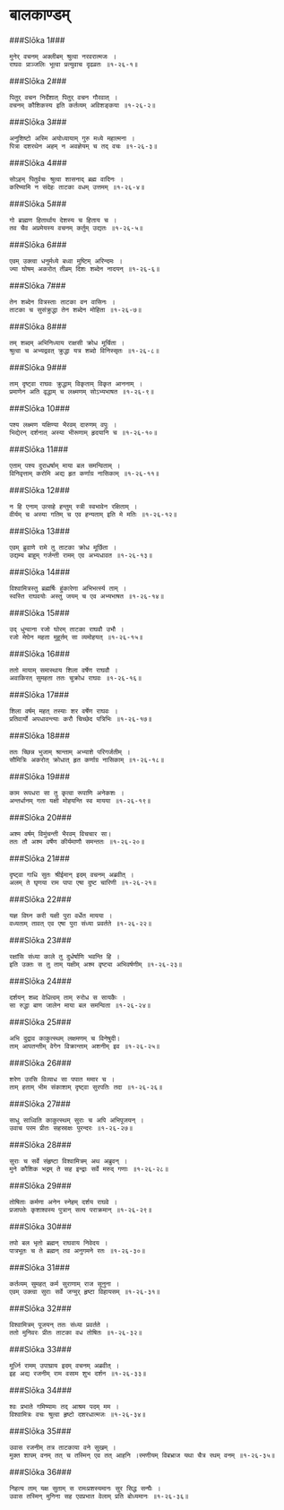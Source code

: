 बालकाण्डम्
===============================


###Slōka 1###


    मुनेर् वचनम् अक्लीबम् श्रुत्वा नरवरात्मजः ।
    राघवः प्राञ्जलिः भूत्वा प्रत्युवाच दृढव्रतः ॥१-२६-१॥


###Slōka 2###


    पितुर् वचन निर्देशात् पितुर् वचन गौरवात् ।
    वचनम् कौशिकस्य इति कर्तव्यम् अविशङ्कया ॥१-२६-२॥


###Slōka 3###


    अनुशिष्टो अस्मि अयोध्यायाम् गुरु मध्ये महात्मना ।
    पित्रा दशरथेन अहम् न अवज्ञेयम् च तद् वचः ॥१-२६-३॥


###Slōka 4###


    सोऽहम् पितुर्वचः श्रुत्वा शासनाद् ब्रह्म वादिनः ।
    करिष्यामि न संदेहः ताटका वधम् उत्तमम् ॥१-२६-४॥


###Slōka 5###


    गो ब्राह्मण हितार्थाय देशस्य च हिताय च ।
    तव चैव अप्रमेयस्य वचनम् कर्तुम् उद्यतः ॥१-२६-५॥


###Slōka 6###


    एवम् उक्त्वा धनुर्मध्ये बध्वा मुष्टिम् अरिन्दमः ।
    ज्या घोषम् अकरोत् तीव्रम् दिशः शब्देन नादयन् ॥१-२६-६॥


###Slōka 7###


    तेन शब्देन वित्रस्ताः ताटका वन वासिनः ।
    ताटका च सुसंक्रुद्धा तेन शब्देन मोहिता ॥१-२६-७॥


###Slōka 8###


    तम् शब्दम् अभिनिध्याय राक्षसी क्रोध मूर्चिता ।
    श्रुत्वा च अभ्यद्रवत् क्रुद्धा यत्र शब्दो विनिस्सृतः ॥१-२६-८॥


###Slōka 9###


    ताम् दृष्ट्वा राघवः क्रुद्धाम् विकृताम् विकृत आननाम् ।
    प्रमाणेन अति वृद्धाम् च लक्ष्मणम् सोऽभ्यभाषत ॥१-२६-९॥


###Slōka 10###


    पश्य लक्ष्मण यक्षिण्या भैरवम् दारुणम् वपुः ।
    भिद्येरन् दर्शनात् अस्या भीरूणाम् हृदयानि च ॥१-२६-१०॥


###Slōka 11###


    एताम् पश्य दुराधर्षाम् माया बल समन्विताम् ।
    विनिवृत्ताम् करोमि अद्य हृत कर्णाग्र नासिकाम् ॥१-२६-११॥


###Slōka 12###


    न हि एनाम् उत्सहे हन्तुम् स्त्री स्वभावेन रक्षिताम् ।
    वीर्यम् च अस्या गतिम् च एव हन्यताम् इति मे मतिः ॥१-२६-१२॥


###Slōka 13###


    एवम् ब्रुवाणे रामे तु ताटका क्रोध मूर्छिता ।
    उद्यम्य बाहूम् गर्जन्ती रामम् एव अभ्यधावत ॥१-२६-१३॥


###Slōka 14###


    विश्वामित्रस्तु ब्रह्मर्षिः हुंकारेणा अभिभर्त्स्य ताम् ।
    स्वस्ति राघवयोः अस्तु जयम् च एव अभ्यभाषत ॥१-२६-१४॥


###Slōka 15###


    उद् धुन्वाना रजो घोरम् ताटका राघवौ उभौ ।
    रजो मेघेन महता मुहूर्तम् सा व्यमोहयत् ॥१-२६-१५॥


###Slōka 16###


    ततो मायाम् समास्थाय शिला वर्षेण राघवौ ।
    अवाकिरत् सुमहता ततः चुक्रोध राघवः ॥१-२६-१६॥


###Slōka 17###


    शिला वर्षम् महत् तस्याः शर वर्षेण राघवः ।
    प्रतिवार्यो अपधावन्त्याः करौ चिच्छेद पत्रिभिः ॥१-२६-१७॥


###Slōka 18###


    ततः च्छिन्न भुजाम् श्रान्ताम् अभ्याशे परिगर्जतीम् ।
    सौमित्रिः अकरोत् क्रोधात् हृत कर्णाग्र नासिकाम् ॥१-२६-१८॥


###Slōka 19###


    काम रूपधरा सा तु कृत्वा रूपाणि अनेकशः ।
    अन्तर्धानम् गता यक्षी मोहयन्ति स्व मायया ॥१-२६-१९॥


###Slōka 20###


    अश्म वर्षम् विमुंचन्ती भैरवम् विचचार सा।
    ततः तौ अश्म वर्षेण कीर्यमाणौ समन्ततः ॥१-२६-२०॥


###Slōka 21###


    दृष्ट्वा गाधि सुतः श्रीईमान् इदम् वचनम् अब्रवीत् ।
    अलम् ते घृणया राम पापा एषा दुष्ट चारिणी ॥१-२६-२१॥


###Slōka 22###


    यज्ञ विघ्न करी यक्षी पुरा वर्धेत मायया ।
    वध्यताम् तावत् एव एषा पुरा संध्या प्रवर्तते ॥१-२६-२२॥


###Slōka 23###


    रक्षांसि संध्या काले तु दुर्धर्षाणि भवन्ति हि ।
    इति उक्तः स तु ताम् यक्षीम् अश्म वृष्ट्या अभिवर्षणीम् ॥१-२६-२३॥


###Slōka 24###


    दर्शयन् शब्द वेधित्वम् ताम् रुरोध स सायकैः ।
    सा रुद्धा बाण जालेन माया बल समन्विता ॥१-२६-२४॥


###Slōka 25###


    अभि दुद्राव काकुत्स्थम् लक्षमणम् च विनेषुदी।
    ताम् आपतन्तीम् वेगेन विक्रान्ताम् अशनीम् इव ॥१-२६-२५॥


###Slōka 26###


    शरेण उरसि विव्याध सा पपात ममार च ।
    ताम् हताम् भीम संकाशाम् दृष्ट्वा सुरपतिः तदा ॥१-२६-२६॥


###Slōka 27###


    साधु साध्विति काकुत्स्थम् सुराः च अपि अभिपूजयन् ।
    उवाच परम प्रीतः सहस्राक्षः पुरन्दरः ॥१-२६-२७॥


###Slōka 28###


    सुराः च सर्वे संहृष्टा विश्वामित्रम् अथ अब्रुवन् ।
    मुने कौशिक भद्रम् ते सह इन्द्राः सर्वे मरुद् गणाः ॥१-२६-२८॥


###Slōka 29###


    तोषिताः कर्मणा अनेन स्नेहम् दर्शय राघवे ।
    प्रजापतेः कृशाश्वस्य पुत्रान् सत्य पराक्रमान् ॥१-२६-२९॥


###Slōka 30###


    तपो बल भृतो ब्रह्मन् राघवाय निवेदय ।
    पात्रभूतः च ते ब्रह्मन् तव अनुगमने रतः ॥१-२६-३०॥


###Slōka 31###


    कर्तव्यम् सुमहत् कर्म सुराणाम् राज सूनुना ।
    एवम् उक्त्वा सुराः सर्वे जग्मुर् हृष्टा विहायसम् ॥१-२६-३१॥


###Slōka 32###


    विश्वामित्रम् पूजयन् ततः संध्या प्रवर्तते ।
    ततो मुनिवरः प्रीतः ताटका वध तोषितः ॥१-२६-३२॥


###Slōka 33###


    मूर्ध्नि रामम् उपाघ्राय इदम् वचनम् अब्रवीत् ।
    इह अद्य रजनीम् राम वसाम शुभ दर्शन ॥१-२६-३३॥


###Slōka 34###


    श्वः प्रभाते गमिष्यामः तद् आश्रम पदम् मम ।
    विश्वामित्रः वचः श्रुत्वा हृष्टो दशरधात्मजः ॥१-२६-३४॥


###Slōka 35###


    उवास रजनीम् तत्र ताटकाया वने सुखम् ।
    मुक्त शापम् वनम् तत् च तस्मिन् एव तत् आहनि ।रमणीयम् विबभ्राज यथा चैत्र रथम् वनम् ॥१-२६-३५॥


###Slōka 36###


    निहत्य ताम् यक्ष सुताम् स रामःप्रशस्यमानः सुर सिद्ध सन्घैः ।
    उवास तस्मिन् मुनिना सह एवप्रभात वेलाम् प्रति बोध्यमानः ॥१-२६-३६॥


